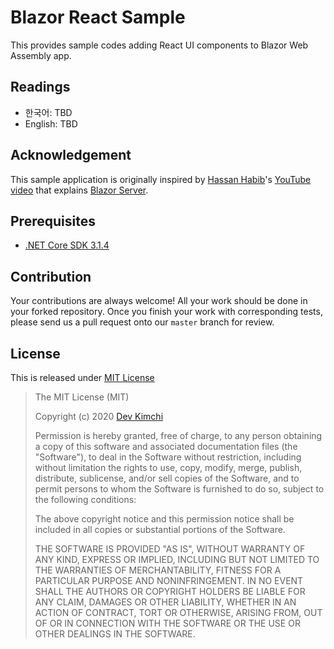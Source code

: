 # Blazor React Sample #

This provides sample codes adding React UI components to Blazor Web Assembly app.


## Readings ##

* 한국어: TBD
* English: TBD


## Acknowledgement ##

This sample application is originally inspired by [Hassan Habib](https://twitter.com/HassanRezkHabib)'s [YouTube video](https://youtu.be/E4xUCxOL_PI) that explains [Blazor Server](https://docs.microsoft.com/aspnet/core/blazor/?view=aspnetcore-3.1&WT.mc_id=devkimchicom-github-juyoo#blazor-server).


## Prerequisites ##

* [.NET Core SDK 3.1.4](https://dotnet.microsoft.com/download/dotnet-core/3.1?WT.mc_id=devkimchicom-github-juyoo#3.1.4)


## Contribution ##

Your contributions are always welcome! All your work should be done in your forked repository. Once you finish your work with corresponding tests, please send us a pull request onto our `master` branch for review.


## License ##

This is released under [MIT License](http://opensource.org/licenses/MIT)

> The MIT License (MIT)
>
> Copyright (c) 2020 [Dev Kimchi](https://devkimchi.com)
> 
> Permission is hereby granted, free of charge, to any person obtaining a copy of this software and associated documentation files (the "Software"), to deal in the Software without restriction, including without limitation the rights to use, copy, modify, merge, publish, distribute, sublicense, and/or sell copies of the Software, and to permit persons to whom the Software is furnished to do so, subject to the following conditions:
> 
> The above copyright notice and this permission notice shall be included in all copies or substantial portions of the Software.
> 
> THE SOFTWARE IS PROVIDED "AS IS", WITHOUT WARRANTY OF ANY KIND, EXPRESS OR IMPLIED, INCLUDING BUT NOT LIMITED TO THE WARRANTIES OF MERCHANTABILITY, FITNESS FOR A PARTICULAR PURPOSE AND NONINFRINGEMENT. IN NO EVENT SHALL THE AUTHORS OR COPYRIGHT HOLDERS BE LIABLE FOR ANY CLAIM, DAMAGES OR OTHER LIABILITY, WHETHER IN AN ACTION OF CONTRACT, TORT OR OTHERWISE, ARISING FROM, OUT OF OR IN CONNECTION WITH THE SOFTWARE OR THE USE OR OTHER DEALINGS IN THE SOFTWARE.
